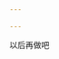 ```yaml
---
 
---
```

<!--<link rel="stylesheet" href="./css/main.css">-->
<div>以后再做吧</div>
<!--<canvas id="canvas"></canvas>-->
<!--<script src="./js/main.js"></script>-->



